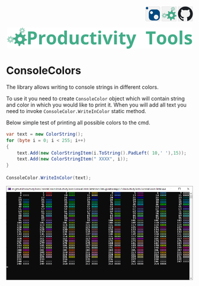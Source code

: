 <!--Category:C#,PowerShell--> 
 <p align="right">
        <a href="https://www.nuget.org/packages/ProductivityTools.ConsoleColors/"><img   src="Images/Header/Nuget_border_40px.png" /></a>
        <a href="https://www.powershellgallery.com/packages/ProductivityTools.PSSaveLoginAndPasswordForFortiClient/"><img src="Images/Header/ProductivityTools_green_40px_2.png" /><a> 
        <a href="https://github.com/pwujczyk/ProductivityTools.PSSaveLoginAndPasswordForFortiClient"><img src="Images/Header/Github_border_40px.png" /></a>
</p>
<p align="center">
    <a href="http://productivitytools.tech/">
        <img src="Images/Header/LogoTitle_green_500px.png" />
    </a>
</p>


# ConsoleColors

The library allows writing to console strings in different colors.
<!--more-->

To use it you need to create ```ConsoleColor``` object which will contain string and color in which you would like to print it. 
When you will add all text you need to invoke ```ConsoleColor.WriteInColor``` static method.

Below simple test of printing all possible colors to the cmd.

```c#
var text = new ColorString();
for (byte i = 0; i < 255; i++)
{
    text.Add(new ColorStringItem(i.ToString().PadLeft( 10,' '),15));
    text.Add(new ColorStringItem(" XXXX", i));
}

ConsoleColor.WriteInColor(text);
```

![Console Colors Tester](Images/TesterConsoleColors.png)
